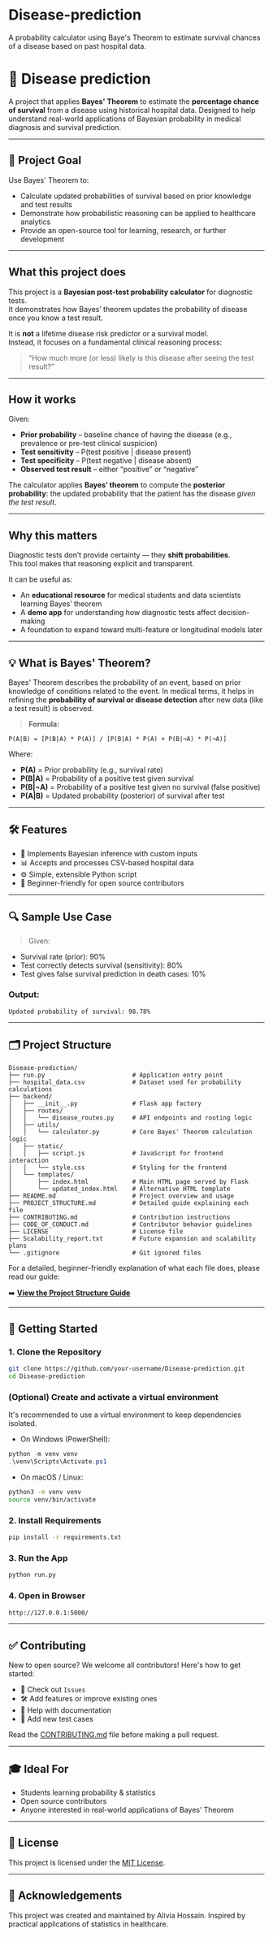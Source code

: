# Disease-prediction
A probability calculator using Baye's Theorem to estimate survival chances of a disease based on past hospital data.

# 🧮 Disease prediction

A project that applies **Bayes' Theorem** to estimate the **percentage chance of survival** from a disease using historical hospital data. Designed to help understand real-world applications of Bayesian probability in medical diagnosis and survival prediction.

---

## 📌 Project Goal

Use Bayes' Theorem to:
- Calculate updated probabilities of survival based on prior knowledge and test results
- Demonstrate how probabilistic reasoning can be applied to healthcare analytics
- Provide an open-source tool for learning, research, or further development

---

## What this project does

This project is a **Bayesian post-test probability calculator** for diagnostic tests.  
It demonstrates how Bayes’ theorem updates the probability of disease once you know a test result.

It is **not** a lifetime disease risk predictor or a survival model.  
Instead, it focuses on a fundamental clinical reasoning process:

> “How much more (or less) likely is this disease after seeing the test result?”

---

## How it works

Given:
- **Prior probability** – baseline chance of having the disease (e.g., prevalence or pre-test clinical suspicion)
- **Test sensitivity** – P(test positive | disease present)
- **Test specificity** – P(test negative | disease absent)
- **Observed test result** – either “positive” or “negative”

The calculator applies **Bayes’ theorem** to compute the **posterior probability**:
the updated probability that the patient has the disease *given the test result*.

---

## Why this matters

Diagnostic tests don’t provide certainty — they **shift probabilities**.  
This tool makes that reasoning explicit and transparent.

It can be useful as:
- An **educational resource** for medical students and data scientists learning Bayes’ theorem
- A **demo app** for understanding how diagnostic tests affect decision-making
- A foundation to expand toward multi-feature or longitudinal models later

---

## 💡 What is Bayes' Theorem?

Bayes' Theorem describes the probability of an event, based on prior knowledge of conditions related to the event. In medical terms, it helps in refining the **probability of survival or disease detection** after new data (like a test result) is observed.

> **Formula:**

```
P(A|B) = [P(B|A) * P(A)] / [P(B|A) * P(A) + P(B|¬A) * P(¬A)]
```

Where:
- **P(A)** = Prior probability (e.g., survival rate)
- **P(B|A)** = Probability of a positive test given survival
- **P(B|¬A)** = Probability of a positive test given no survival (false positive)
- **P(A|B)** = Updated probability (posterior) of survival after test

---

## 🛠️ Features

- 🧠 Implements Bayesian inference with custom inputs
- 📊 Accepts and processes CSV-based hospital data
- ⚙️ Simple, extensible Python script
- 👶 Beginner-friendly for open source contributors

---

## 🔍 Sample Use Case

> Given:
- Survival rate (prior): 90%
- Test correctly detects survival (sensitivity): 80%
- Test gives false survival prediction in death cases: 10%

### Output:
```
Updated probability of survival: 98.78%
```

---

## 🗂️ Project Structure

```
Disease-prediction/
├── run.py                        # Application entry point
├── hospital_data.csv             # Dataset used for probability calculations
├── backend/
│   ├── __init__.py               # Flask app factory
│   ├── routes/
│   │   └── disease_routes.py     # API endpoints and routing logic
│   ├── utils/
│   │   └── calculator.py         # Core Bayes' Theorem calculation logic
│   ├── static/
│   │   ├── script.js             # JavaScript for frontend interaction
│   │   └── style.css             # Styling for the frontend
│   └── templates/
│       ├── index.html            # Main HTML page served by Flask
│       └── updated_index.html    # Alternative HTML template
├── README.md                     # Project overview and usage
├── PROJECT_STRUCTURE.md          # Detailed guide explaining each file
├── CONTRIBUTING.md               # Contribution instructions
├── CODE_OF_CONDUCT.md            # Contributor behavior guidelines
├── LICENSE                       # License file
├── Scalability_report.txt        # Future expansion and scalability plans
└── .gitignore                    # Git ignored files

```
For a detailed, beginner-friendly explanation of what each file does, please read our guide:

➡️ **[View the Project Structure Guide](./PROJECT_STRUCTURE.md)**


---

## 🚀 Getting Started

### 1. Clone the Repository
```bash
git clone https://github.com/your-username/Disease-prediction.git
cd Disease-prediction
```

### (Optional) Create and activate a virtual environment
It's recommended to use a virtual environment to keep dependencies isolated.

- On Windows (PowerShell):
```powershell
python -m venv venv
.\venv\Scripts\Activate.ps1
```
- On macOS / Linux:
```bash
python3 -m venv venv
source venv/bin/activate
```

### 2. Install Requirements
```bash
pip install -r requirements.txt
```
### 3. Run the App
```bash
python run.py
```

### 4. Open in Browser
```bash
http://127.0.0.1:5000/
```

---

## ✅ Contributing

New to open source? We welcome all contributors! Here's how to get started:
- 🌱 Check out `Issues`
- 🛠 Add features or improve existing ones
- 📝 Help with documentation
- 🧪 Add new test cases

Read the [CONTRIBUTING.md](CONTRIBUTING.md) file before making a pull request.

---

## 🎓 Ideal For

- Students learning probability & statistics
- Open source contributors
- Anyone interested in real-world applications of Bayes’ Theorem

---

## 📜 License

This project is licensed under the [MIT License](LICENSE).

---

## 🙌 Acknowledgements

This project was created and maintained by Alivia Hossain. Inspired by practical applications of statistics in healthcare.
